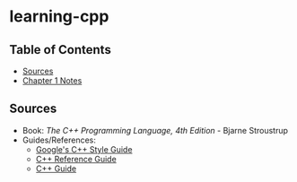 # learning-cpp

## Table of Contents
* [Sources](#Sources)
* [Chapter 1 Notes](#chapter-1/notes.md)
## Sources
* Book: *The C++ Programming Language, 4th Edition* - Bjarne Stroustrup
* Guides/References:
    * [Google's C++ Style Guide](https://google.github.io/styleguide/cppguide.html)
    * [C++ Reference Guide](https://en.cppreference.com/w/)
    * [C++ Guide](https://www.learncpp.com/)

